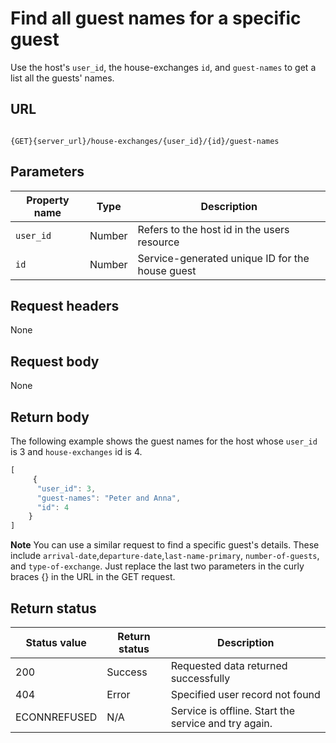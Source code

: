 # Find all guest names for a specific guest

Use the host's `user_id`, the house-exchanges `id`, and `guest-names` to get a list all the guests' names.

## URL

```shell

{GET}{server_url}/house-exchanges/{user_id}/{id}/guest-names
```

## Parameters

| Property name | Type | Description |
| ------------- | ----------- | ----------- |
| `user_id` | Number | Refers to the host id in the users resource |
| `id` | Number | Service-generated unique ID for the house guest |

## Request headers

None

## Request body

None

## Return body

The following example shows the guest names for the host whose `user_id` is 3 and `house-exchanges` id is 4.

```js
[
     {
      "user_id": 3,
      "guest-names": "Peter and Anna",      
      "id": 4
    }
]
```

**Note** You can use a similar request to find a specific guest's details. These include `arrival-date`,`departure-date`,`last-name-primary`, `number-of-guests`, and `type-of-exchange`. Just replace the last two parameters in the curly braces {} in the URL in the GET request.

## Return status

| Status value | Return status | Description |
| ------------- | ----------- | ----------- |
| 200 | Success | Requested data returned successfully |
| 404 | Error | Specified user record not found |
| ECONNREFUSED | N/A | Service is offline. Start the service and try again. |
